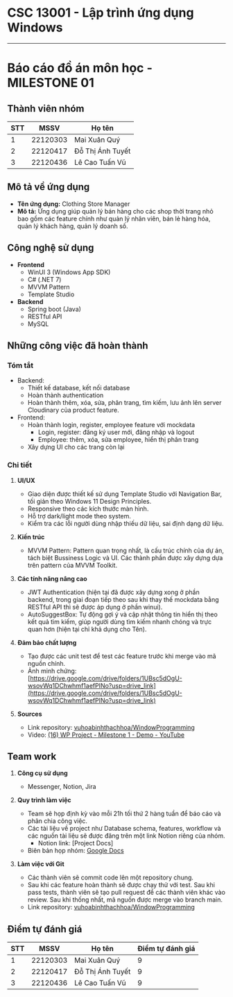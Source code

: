 # CSC 13001 - Lập trình ứng dụng Windows

---

# Báo cáo đồ án môn học - MILESTONE 01

## Thành viên nhóm

| STT | MSSV     | Họ tên           |
|-----|----------|------------------|
| 1   | 22120303 | Mai Xuân Quý     |
| 2   | 22120417 | Đỗ Thị Ánh Tuyết |
| 3   | 22120436 | Lê Cao Tuấn Vũ   |

## Mô tả về ứng dụng

- **Tên ứng dụng:** Clothing Store Manager
- **Mô tả:** Ứng dụng giúp quản lý bán hàng cho các shop thời trang nhỏ bao gồm các feature chính như quản lý nhân viên, bán lẻ hàng hóa, quản lý khách hàng, quản lý doanh số.

## Công nghệ sử dụng

- **Frontend**
  - WinUI 3 (Windows App SDK)
  - C# (.NET 7)
  - MVVM Pattern
  - Template Studio
- **Backend**
  - Spring boot (Java)
  - RESTful API
  - MySQL

## Những công việc đã hoàn thành

### Tóm tắt

- Backend:
  - Thiết kế database, kết nối database
  - Hoàn thành authentication
  - Hoàn thành thêm, xóa, sửa, phân trang, tìm kiếm, lưu ảnh lên server Cloudinary của product feature.
- Frontend:
  - Hoàn thành login, register, employee feature với mockdata
    - Login, register: đăng ký user mới, đăng nhập và logout
    - Employee: thêm, xóa, sửa employee, hiển thị phân trang
  - Xây dựng UI cho các trang còn lại

### Chi tiết

1. **UI/UX**
   - Giao diện được thiết kế sử dụng Template Studio với Navigation Bar, tối giản theo Windows 11 Design Principles.
   - Responsive theo các kích thước màn hình.
   - Hỗ trợ dark/light mode theo system.
   - Kiểm tra các lỗi người dùng nhập thiếu dữ liệu, sai định dạng dữ liệu.

2. **Kiến trúc**
   - MVVM Pattern: Pattern quan trọng nhất, là cấu trúc chính của dự án, tách biệt Bussiness Logic và UI. Các thành phần được xây dựng dựa trên pattern của MVVM Toolkit.

3. **Các tính năng nâng cao**
   - JWT Authentication (hiện tại đã được xây dựng xong ở phần backend, trong giai đoạn tiếp theo sau khi thay thế mockdata bằng RESTful API thì sẽ được áp dụng ở phần winui).
   - AutoSuggestBox: Tự động gợi ý và cập nhật thông tin hiển thị theo kết quả tìm kiếm, giúp người dùng tìm kiếm nhanh chóng và trực quan hơn (hiện tại chỉ khả dụng cho Tên).

4. **Đảm bảo chất lượng**
   - Tạo được các unit test để test các feature trước khi merge vào mã nguồn chính.
   - Ảnh minh chứng: [https://drive.google.com/drive/folders/1UBsc5dOgU-wsovWq1DChwhmf1aefPINo?usp=drive_link](https://drive.google.com/drive/folders/1UBsc5dOgU-wsovWq1DChwhmf1aefPINo?usp=drive_link)

5. **Sources**
   - Link repository: [vuhoabinhthachhoa/WindowProgramming](https://github.com/vuhoabinhthachhoa/WindowProgramming)
   - Video: [(16) WP Project - Milestone 1 - Demo - YouTube](https://www.youtube.com/watch?v=uBsfNTbp0LI)

## Team work

1. **Công cụ sử dụng**
   - Messenger, Notion, Jira

2. **Quy trình làm việc**
   - Team sẽ họp định kỳ vào mỗi 21h tối thứ 2 hàng tuần để báo cáo và phân chia công việc.
   - Các tài liệu về project như Database schema, features, workflow và các nguồn tài liệu sẽ được đăng trên một link Notion riêng của nhóm.
     - Notion link: [Project Docs]
   - Biên bản họp nhóm: [Google Docs](https://docs.google.com/document/d/1PCO1waWsLK8V03GiTuQv9KtMi7uyXxYTcoN9CwUKMBE/edit?usp=sharing)

3. **Làm việc với Git**
   - Các thành viên sẽ commit code lên một repository chung.
   - Sau khi các feature hoàn thành sẽ được chạy thử với test. Sau khi pass tests, thành viên sẽ tạo pull request để các thành viên khác vào review. Sau khi thống nhất, mã nguồn được merge vào branch main.
   - Link repository: [vuhoabinhthachhoa/WindowProgramming](https://github.com/vuhoabinhthachhoa/WindowProgramming)
## Điểm tự đánh giá

| STT | MSSV     | Họ tên             | Điểm tự đánh giá |
|-----|----------|--------------------|--------------------|
| 1   | 22120303 | Mai Xuân Quý       | 9                  |
| 2   | 22120417 | Đỗ Thị Ánh Tuyết   | 9                  |
| 3   | 22120436 | Lê Cao Tuấn Vũ     | 9                  |
